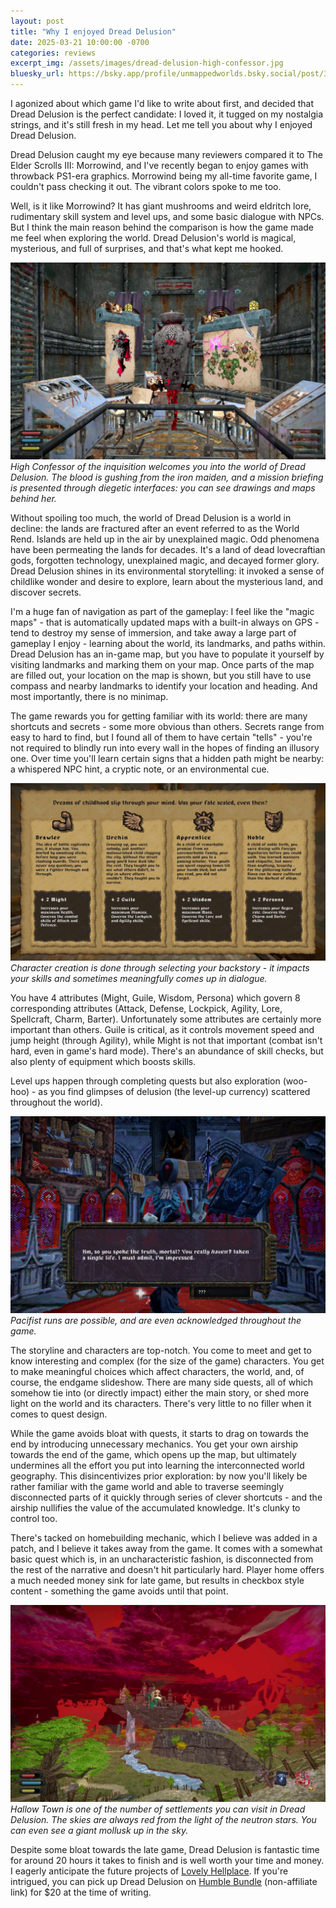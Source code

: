 ```yaml
---
layout: post
title: "Why I enjoyed Dread Delusion"
date: 2025-03-21 10:00:00 -0700
categories: reviews
excerpt_img: /assets/images/dread-delusion-high-confessor.jpg
bluesky_url: https://bsky.app/profile/unmappedworlds.bsky.social/post/3loo7iibw4c2p
---
```


I agonized about which game I'd like to write about first, and decided that Dread Delusion is the perfect candidate: I loved it, it tugged on my nostalgia strings, and it's still fresh in my head. Let me tell you about why I enjoyed Dread Delusion.

Dread Delusion caught my eye because many reviewers compared it to The Elder Scrolls III: Morrowind, and I've recently began to enjoy games with throwback PS1-era graphics. Morrowind being my all-time favorite game, I couldn't pass checking it out. The vibrant colors spoke to me too.

Well, is it like Morrowind? It has giant mushrooms and weird eldritch lore, rudimentary skill system and level ups, and some basic dialogue with NPCs. But I think the main reason behind the comparison is how the game made me feel when exploring the world. Dread Delusion's world is magical, mysterious, and full of surprises, and that's what kept me hooked.

![A character in an iron maiden surrounded by rusty machinery.](/assets/images/dread-delusion-high-confessor.jpg)
*High Confessor of the inquisition welcomes you into the world of Dread Delusion. The blood is gushing from the iron maiden, and a mission briefing is presented through diegetic interfaces: you can see drawings and maps behind her.*

Without spoiling too much, the world of Dread Delusion is a world in decline: the lands are fractured after an event referred to as the World Rend. Islands are held up in the air by unexplained magic. Odd phenomena have been permeating the lands for decades. It's a land of dead lovecraftian gods, forgotten technology, unexplained magic, and decayed former glory. Dread Delusion shines in its environmental storytelling: it invoked a sense of childlike wonder and desire to explore, learn about the mysterious land, and discover secrets.

I'm a huge fan of navigation as part of the gameplay: I feel like the "magic maps" - that is automatically updated maps with a built-in always on GPS - tend to destroy my sense of immersion, and take away a large part of gameplay I enjoy - learning about the world, its landmarks, and paths within. Dread Delusion has an in-game map, but you have to populate it yourself by visiting landmarks and marking them on your map. Once parts of the map are filled out, your location on the map is shown, but you still have to use compass and nearby landmarks to identify your location and heading. And most importantly, there is no minimap. 

The game rewards you for getting familiar with its world: there are many shortcuts and secrets - some more obvious than others. Secrets range from easy to hard to find, but I found all of them to have certain "tells" - you're not required to blindly run into every wall in the hopes of finding an illusory one. Over time you'll learn certain signs that a hidden path might be nearby: a whispered NPC hint, a cryptic note, or an environmental cue.

![Character creation screen listing four available backstories and their corresponding skill adjustments: Brawler, Urchin, Apprentice, and Noble.](/assets/images/dread-delusion-attributes.jpg)
*Character creation is done through selecting your backstory - it impacts your skills and sometimes meaningfully comes up in dialogue.*

You have 4 attributes (Might, Guile, Wisdom, Persona) which govern 8 corresponding attributes (Attack, Defense, Lockpick, Agility, Lore, Spellcraft, Charm, Barter). Unfortunately some attributes are certainly more important than others. Guile is critical, as it controls movement speed and jump height (through Agility), while Might is not that important (combat isn't hard, even in game's hard mode). There's an abundance of skill checks, but also plenty of equipment which boosts skills. 

Level ups happen through completing quests but also exploration (woo-hoo) - as you find glimpses of delusion (the level-up currency) scattered throughout the world).

![An unknown in-game character saying: "Hm, so you spoke the truth, mortal? You really haven't taken a single life. I must admit, I'm impressed.](/assets/images/dread-delusion-pacifist.jpg)
*Pacifist runs are possible, and are even acknowledged throughout the game.*

The storyline and characters are top-notch. You come to meet and get to know interesting and complex (for the size of the game) characters. You get to make meaningful choices which affect characters, the world, and, of course, the endgame slideshow. There are many side quests, all of which somehow tie into (or directly impact) either the main story, or shed more light on the world and its characters. There's very little to no filler when it comes to quest design.

While the game avoids bloat with quests, it starts to drag on towards the end by introducing unnecessary mechanics. You get your own airship towards the end of the game, which opens up the map, but ultimately undermines all the effort you put into learning the interconnected world geography. This disincentivizes prior exploration: by now you'll likely be rather familiar with the game world and able to traverse seemingly disconnected parts of it quickly through series of clever shortcuts - and the airship nullifies the value of the accumulated knowledge. It's clunky to control too.

There's tacked on homebuilding mechanic, which I believe was added in a patch, and I believe it takes away from the game. It comes with a somewhat basic quest which is, in an uncharacteristic fashion, is disconnected from the rest of the narrative and doesn't hit particularly hard. Player home offers a much needed money sink for late game, but results in checkbox style content - something the game avoids until that point. 

![A floating settlement.](/assets/images/dread-delusion-hallow-town.jpg)
*Hallow Town is one of the number of settlements you can visit in Dread Delusion. The skies are always red from the light of the neutron stars. You can even see a giant mollusk up in the sky.*

Despite some bloat towards the late game, Dread Delusion is fantastic time for around 20 hours it takes to finish and is well worth your time and money. I eagerly anticipate the future projects of [Lovely Hellplace](http://lovelyhellplace.com/). If you're intrigued, you can pick up Dread Delusion on [Humble Bundle](https://www.humblebundle.com/store/dread-delusion) (non-affiliate link) for $20 at the time of writing.
